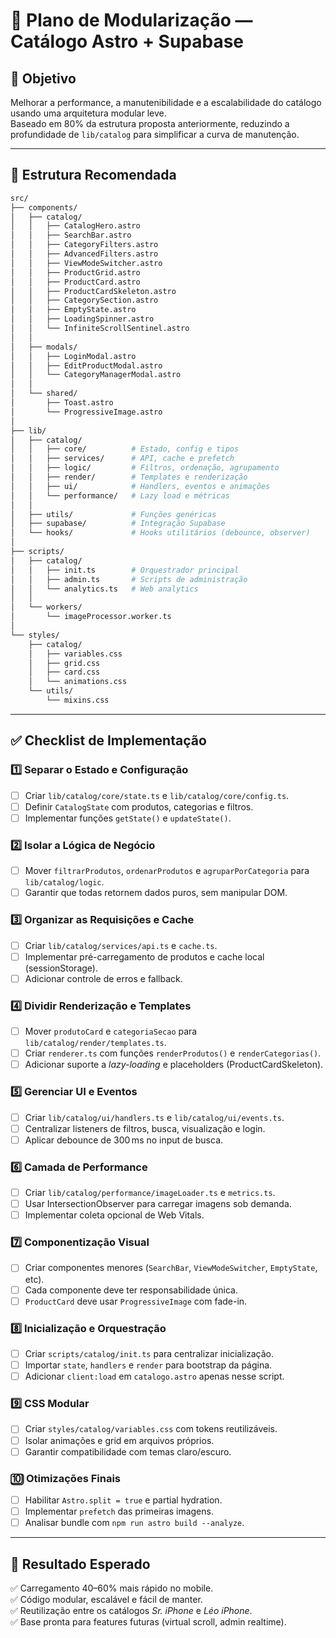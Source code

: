 # 🧩 Plano de Modularização — Catálogo Astro + Supabase

## 🎯 Objetivo
Melhorar a performance, a manutenibilidade e a escalabilidade do catálogo usando uma arquitetura modular leve.  
Baseado em 80% da estrutura proposta anteriormente, reduzindo a profundidade de `lib/catalog` para simplificar a curva de manutenção.

---

## 📁 Estrutura Recomendada
```bash
src/
├── components/
│   ├── catalog/
│   │   ├── CatalogHero.astro
│   │   ├── SearchBar.astro
│   │   ├── CategoryFilters.astro
│   │   ├── AdvancedFilters.astro
│   │   ├── ViewModeSwitcher.astro
│   │   ├── ProductGrid.astro
│   │   ├── ProductCard.astro
│   │   ├── ProductCardSkeleton.astro
│   │   ├── CategorySection.astro
│   │   ├── EmptyState.astro
│   │   ├── LoadingSpinner.astro
│   │   └── InfiniteScrollSentinel.astro
│   │
│   ├── modals/
│   │   ├── LoginModal.astro
│   │   ├── EditProductModal.astro
│   │   └── CategoryManagerModal.astro
│   │
│   └── shared/
│       ├── Toast.astro
│       └── ProgressiveImage.astro
│
├── lib/
│   ├── catalog/
│   │   ├── core/          # Estado, config e tipos
│   │   ├── services/      # API, cache e prefetch
│   │   ├── logic/         # Filtros, ordenação, agrupamento
│   │   ├── render/        # Templates e renderização
│   │   ├── ui/            # Handlers, eventos e animações
│   │   └── performance/   # Lazy load e métricas
│   │
│   ├── utils/             # Funções genéricas
│   ├── supabase/          # Integração Supabase
│   └── hooks/             # Hooks utilitários (debounce, observer)
│
├── scripts/
│   ├── catalog/
│   │   ├── init.ts        # Orquestrador principal
│   │   ├── admin.ts       # Scripts de administração
│   │   └── analytics.ts   # Web analytics
│   │
│   └── workers/
│       └── imageProcessor.worker.ts
│
└── styles/
    ├── catalog/
    │   ├── variables.css
    │   ├── grid.css
    │   ├── card.css
    │   └── animations.css
    └── utils/
        └── mixins.css
```

---

## ✅ Checklist de Implementação

### 1️⃣ **Separar o Estado e Configuração**
- [ ] Criar `lib/catalog/core/state.ts` e `lib/catalog/core/config.ts`.
- [ ] Definir `CatalogState` com produtos, categorias e filtros.
- [ ] Implementar funções `getState()` e `updateState()`.

### 2️⃣ **Isolar a Lógica de Negócio**
- [ ] Mover `filtrarProdutos`, `ordenarProdutos` e `agruparPorCategoria` para `lib/catalog/logic`.
- [ ] Garantir que todas retornem dados puros, sem manipular DOM.

### 3️⃣ **Organizar as Requisições e Cache**
- [ ] Criar `lib/catalog/services/api.ts` e `cache.ts`.
- [ ] Implementar pré-carregamento de produtos e cache local (sessionStorage).
- [ ] Adicionar controle de erros e fallback.

### 4️⃣ **Dividir Renderização e Templates**
- [ ] Mover `produtoCard` e `categoriaSecao` para `lib/catalog/render/templates.ts`.
- [ ] Criar `renderer.ts` com funções `renderProdutos()` e `renderCategorias()`.
- [ ] Adicionar suporte a *lazy-loading* e placeholders (ProductCardSkeleton).

### 5️⃣ **Gerenciar UI e Eventos**
- [ ] Criar `lib/catalog/ui/handlers.ts` e `lib/catalog/ui/events.ts`.
- [ ] Centralizar listeners de filtros, busca, visualização e login.
- [ ] Aplicar debounce de 300 ms no input de busca.

### 6️⃣ **Camada de Performance**
- [ ] Criar `lib/catalog/performance/imageLoader.ts` e `metrics.ts`.
- [ ] Usar IntersectionObserver para carregar imagens sob demanda.
- [ ] Implementar coleta opcional de Web Vitals.

### 7️⃣ **Componentização Visual**
- [ ] Criar componentes menores (`SearchBar`, `ViewModeSwitcher`, `EmptyState`, etc).
- [ ] Cada componente deve ter responsabilidade única.
- [ ] `ProductCard` deve usar `ProgressiveImage` com fade-in.

### 8️⃣ **Inicialização e Orquestração**
- [ ] Criar `scripts/catalog/init.ts` para centralizar inicialização.
- [ ] Importar `state`, `handlers` e `render` para bootstrap da página.
- [ ] Adicionar `client:load` em `catalogo.astro` apenas nesse script.

### 9️⃣ **CSS Modular**
- [ ] Criar `styles/catalog/variables.css` com tokens reutilizáveis.
- [ ] Isolar animações e grid em arquivos próprios.
- [ ] Garantir compatibilidade com temas claro/escuro.

### 🔟 **Otimizações Finais**
- [ ] Habilitar `Astro.split = true` e partial hydration.
- [ ] Implementar `prefetch` das primeiras imagens.
- [ ] Analisar bundle com `npm run astro build --analyze`.

---

## 🚀 **Resultado Esperado**
✅ Carregamento 40–60% mais rápido no mobile.  
✅ Código modular, escalável e fácil de manter.  
✅ Reutilização entre os catálogos *Sr. iPhone* e *Léo iPhone*.  
✅ Base pronta para features futuras (virtual scroll, admin realtime).

